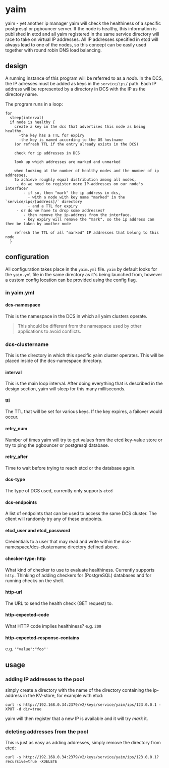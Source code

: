 # yaim
yaim - yet another ip manager
yaim will check the healthiness of a specific postgresql or pgbouncer server. If the node is healthy, this information is published in etcd and all yaim registered in the same service directory will race to take on virtual IP addresses. All IP addresses specified in etcd will always lead to one of the nodes, so this concept can be easily used together with round robin DNS load balancing.

## design
A running instance of this program will be referred to as a _node_.
In the DCS, the IP adresses must be added as keys in the `service/ips/` path.
Each IP address will be represented by a directory in DCS with the IP as the directory name. 

The program runs in a loop:
```
for
  sleep(interval)
  if node is healthy {
    create a key in the dcs that advertises this node as being healthy.
      -the key has a TTL for expiry
      -the key is named according to the OS hostname
    (or refresh TTL if the entry already exists in the DCS) 
    
    check for ip addresses in DCS
    
    look up which addresses are marked and unmarked
    
    when looking at the number of healthy nodes and the number of ip addresses,
    to achieve roughly equal distribution among all nodes,
     - do we need to register more IP-addresses on our node's interface?
        - if so, then "mark" the ip address in dcs,
          - with a node with key name "marked" in the `service/ips/[address]/` directory
          - and a TTL for expiry
     - or do we have to drop some addresses?
        - then remove the ip-address from the interface.
        - key expiry will remove the "mark", so the ip address can then be taken by another node
    
    refresh the TTL of all "marked" IP addresses that belong to this node
  }
```

## configuration

All configuration takes place in the `yaim.yml` file. `yaim` by default looks for the `yaim.yml` file in the same directory as it's being launched from, however a custom config location can be provided using the config flag.

### in yaim.yml
#### dcs-namespace
This is the namespace in the DCS in which all yaim clusters operate.
> This should be different from the namespace used by other applications to avoid conflicts.

### dcs-clustername
This is the directory in which this specific yaim cluster operates. This will be placed inside of the dcs-namespace directory.

#### interval
This is the main loop interval. After doing everything that is described in the design section, yaim will sleep for this many milliseconds.

#### ttl
The TTL that will be set for various keys. If the key expires, a failover would occur.

#### retry_num
Number of times yaim will try to get values from the etcd key-value store or try to ping the pgbouncer or postgresql database.
#### retry_after
Time to wait before trying to reach etcd or the database again.

#### dcs-type
The type of DCS used, currently only supports `etcd`

#### dcs-endpoints
A list of endpoints that can be used to access the same DCS cluster. The client will randomly try any of these endpoints.

#### etcd_user and etcd_password
Credentials to a user that may read and write within the dcs-namespace/dcs-clustername directory defined above.

#### checker-type: http
What kind of checker to use to evaluate healthiness.
Currently supports `http`.
Thinking of adding checkers for (PostgreSQL) databases and for running checks on the shell.

#### http-url
The URL to send the health check (GET request) to.

#### http-expected-code
What HTTP code implies healthiness? e.g. `200`

#### http-expected-response-contains
e.g. `'"value":"foo"'`


## usage

### adding IP addresses to the pool
simply create a directory with the name of the directory containing the ip-address in the KV-store, for example with etcd:
```
curl -s http://192.168.0.34:2379/v2/keys/service/yaim/ips/123.0.0.1 -XPUT -d dir=true
```
yaim will then register that a new IP is available and it will try _mark_ it.

### deleting addresses from the pool
This is just as easy as adding addresses, simply remove the directory from etcd:

```
curl -s http://192.168.0.34:2379/v2/keys/service/yaim/ips/123.0.0.1?recursive=true -XDELETE
```